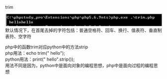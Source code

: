 trim  
<?php echo " hello";echo trim(" hello");?>  
![image](./0.png)  
默认情况下，在首尾去掉的字符包括：普通空格符、回车、换行、值表符、垂直制表符、空字符

php中的函数trim对应python中的方法strip  
php用法：echo trim(" hello");  
python用法：print(" hello".strip());  
用法不同是因为，python中是面向对象的编程思想，php中是面向过程的编程思想
